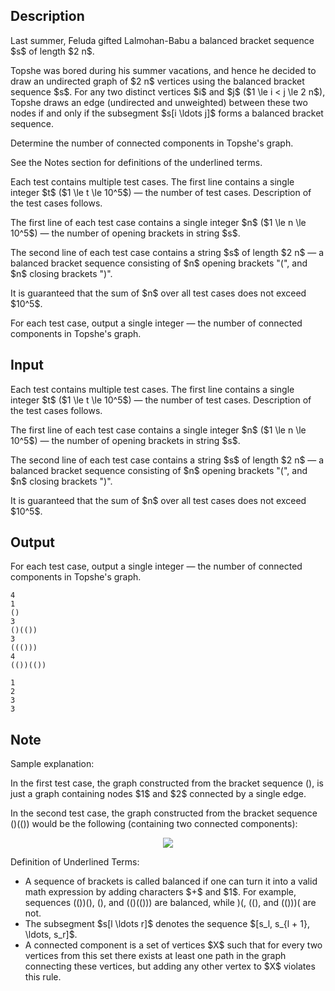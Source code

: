 ## Description

<div><p>Last summer, Feluda gifted Lalmohan-Babu a <span class="tex-font-style-bf">balanced</span> bracket sequence $s$ of length $2 n$.</p><p>Topshe was bored during his summer vacations, and hence he decided to draw an undirected graph of $2 n$ vertices using the <span class="tex-font-style-underline">balanced bracket sequence</span> $s$. For any two distinct vertices $i$ and $j$ ($1 \le i &lt; j \le 2 n$), Topshe draws an edge (undirected and unweighted) between these two nodes if and only if the <span class="tex-font-style-underline">subsegment</span> $s[i \ldots j]$ forms a balanced bracket sequence.</p><p>Determine the number of <span class="tex-font-style-underline">connected components</span> in Topshe's graph.</p><p>See the Notes section for definitions of the underlined terms.</p></div><div class="input-specification"><p>Each test contains multiple test cases. The first line contains a single integer $t$ ($1 \le t \le 10^5$) — the number of test cases. Description of the test cases follows.</p><p>The first line of each test case contains a single integer $n$ ($1 \le n \le 10^5$) — the number of opening brackets in string $s$.</p><p>The second line of each test case contains a string $s$ of length $2 n$&nbsp;— a balanced bracket sequence consisting of $n$ opening brackets "<span class="tex-font-style-tt">(</span>", and $n$ closing brackets "<span class="tex-font-style-tt">)</span>".</p><p>It is guaranteed that the sum of $n$ over all test cases does not exceed $10^5$.</p></div><div class="output-specification"><p>For each test case, output a single integer&nbsp;— the number of connected components in Topshe's graph.</p></div>

## Input

<p>Each test contains multiple test cases. The first line contains a single integer $t$ ($1 \le t \le 10^5$) — the number of test cases. Description of the test cases follows.</p><p>The first line of each test case contains a single integer $n$ ($1 \le n \le 10^5$) — the number of opening brackets in string $s$.</p><p>The second line of each test case contains a string $s$ of length $2 n$&nbsp;— a balanced bracket sequence consisting of $n$ opening brackets "<span class="tex-font-style-tt">(</span>", and $n$ closing brackets "<span class="tex-font-style-tt">)</span>".</p><p>It is guaranteed that the sum of $n$ over all test cases does not exceed $10^5$.</p>

## Output

<p>For each test case, output a single integer&nbsp;— the number of connected components in Topshe's graph.</p>





```input1|2,3,6,7
4
1
()
3
()(())
3
((()))
4
(())(())
```




```output1
1
2
3
3
```



## Note

<p><span class="tex-font-style-underline">Sample explanation</span>:</p><p>In the first test case, the graph constructed from the bracket sequence <span class="tex-font-style-tt">()</span>, is just a graph containing nodes $1$ and $2$ connected by a single edge. </p><p>In the second test case, the graph constructed from the bracket sequence <span class="tex-font-style-tt">()(())</span> would be the following (containing two connected components):</p><center> <img class="tex-graphics" src="file://oxBLS8r4.png" style="max-width: 100.0%;max-height: 100.0%;"> </center><p><span class="tex-font-style-underline">Definition of Underlined Terms</span>:</p><ul><li> A sequence of brackets is called balanced if one can turn it into a valid math expression by adding characters $+$ and $1$. For example, sequences <span class="tex-font-style-tt">(())()</span>, <span class="tex-font-style-tt">()</span>, and <span class="tex-font-style-tt">(()(()))</span> are balanced, while <span class="tex-font-style-tt">)(</span>, <span class="tex-font-style-tt">(()</span>, and <span class="tex-font-style-tt">(()))(</span> are not.</li><li> The subsegment $s[l \ldots r]$ denotes the sequence $[s_l, s_{l + 1}, \ldots, s_r]$.</li><li> A connected component is a set of vertices $X$ such that for every two vertices from this set there exists at least one path in the graph connecting these vertices, but adding any other vertex to $X$ violates this rule.</li></ul>
